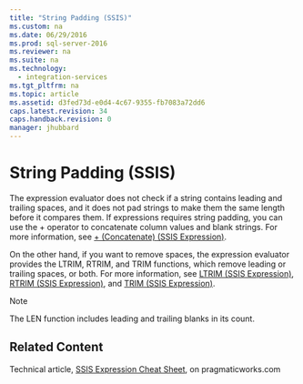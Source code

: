 ```yaml
---
title: "String Padding (SSIS)"
ms.custom: na
ms.date: 06/29/2016
ms.prod: sql-server-2016
ms.reviewer: na
ms.suite: na
ms.technology: 
  - integration-services
ms.tgt_pltfrm: na
ms.topic: article
ms.assetid: d3fed73d-e0d4-4c67-9355-fb7083a72dd6
caps.latest.revision: 34
caps.handback.revision: 0
manager: jhubbard
---
```

# String Padding (SSIS)
The expression evaluator does not check if a string contains leading and trailing spaces, and it does not pad strings to make them the same length before it compares them. If expressions requires string padding, you can use the + operator to concatenate column values and blank strings. For more information, see [+ (Concatenate) (SSIS Expression)](../../Topics/TopicNameNotContainA/---Concatenate---SSIS-Expression-.md).  
  
 On the other hand, if you want to remove spaces, the expression evaluator provides the LTRIM, RTRIM, and TRIM functions, which remove leading or trailing spaces, or both. For more information, see [LTRIM (SSIS Expression)](../../Topics/TopicNameNotContainA/LTRIM--SSIS-Expression-.md), [RTRIM (SSIS Expression)](../../Topics/TopicNameNotContainA/RTRIM--SSIS-Expression-.md), and [TRIM (SSIS Expression)](../../Topics/TopicNameNotContainA/TRIM--SSIS-Expression-.md).  
  
> [!NOTE]  
>  The LEN function includes leading and trailing blanks in its count.  
  
## Related Content  
 Technical article, [SSIS Expression Cheat Sheet](http://go.microsoft.com/fwlink/?LinkId=746575), on pragmaticworks.com